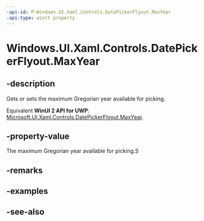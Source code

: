 ```yaml
---
-api-id: P:Windows.UI.Xaml.Controls.DatePickerFlyout.MaxYear
-api-type: winrt property
---
```


<!-- Property syntax
public Windows.Foundation.DateTime MaxYear { get;  set; }
-->

# Windows.UI.Xaml.Controls.DatePickerFlyout.MaxYear

## -description
Gets or sets the maximum Gregorian year available for picking.

Equivalent **WinUI 2 API for UWP**: [Microsoft.UI.Xaml.Controls.DatePickerFlyout.MaxYear](/windows/winui/api/microsoft.ui.xaml.controls.datepickerflyout.maxyear).

## -property-value
The maximum Gregorian year available for picking.S

## -remarks

## -examples

## -see-also
